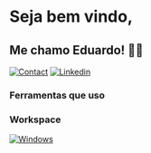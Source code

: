# Seja bem vindo, 

## Me chamo Eduardo! 🐱‍👤

[![Contact](https://img.shields.io/badge/Gmail-D14836?style=for-the-badge&logo=gmail&logoColor=white)](mailto:dudu.hit@gmail.com)
[![Linkedin](https://img.shields.io/badge/LinkedIn-0077B5?style=for-the-badge&logo=linkedin&logoColor=white)](https://www.linkedin.com/in/eduardo-sohne-62a183118/)

### Ferramentas que uso 


### Workspace

[![Windows](https://img.shields.io/badge/Windows-0078D6?style=for-the-badge&logo=windows&logoColor=white)](https://img.shields.io/badge/)